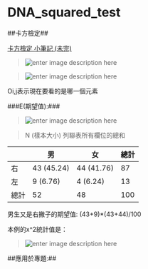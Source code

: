 # DNA_squared_test

##卡方檢定##

[卡方檢定 小筆記 (未完)](http://belleaya.pixnet.net/blog/post/30844198-%5B%E6%95%99%E5%AD%B8%5D-%5B%E7%B5%B1%E8%A8%88%5D-%E5%8D%A1%E6%96%B9%E6%AA%A2%E5%AE%9A-%E5%B0%8F%E7%AD%86%E8%A8%98-%28%E6%9C%AA%E5%AE%8C%29)
> ![enter image description here](http://pic.pimg.tw/belleaya/1340129006-50108456.png)

> ![enter image description here](https://upload.wikimedia.org/math/2/9/c/29ca1baab495031de34150715ec66f1c.png)

Oi,j表示現在要看的是哪一個元素

###E(期望值):###
> ![enter image description here](https://upload.wikimedia.org/math/3/4/d/34db997a47c9310f082415965882c402.png)

> N (樣本大小)
列聯表所有欄位的總和


|         | 男	       | 女         | 總計 |
|---------| -----------|------------| -----|
| 右      | 43 (45.24) | 44 (41.76) | 87   |
| 左      | 9 (6.76)   |   4 (6.24) | 13   |
| 總計 	  | 52         |    48      | 100  |
  

男生又是右撇子的期望值: (43+9)*(43+44)/100

本例的x^2統計值是：
> ![enter image description here](https://upload.wikimedia.org/math/6/7/0/670ad4664d94fb7111f3031b44d06754.png)

##應用於專題:##
